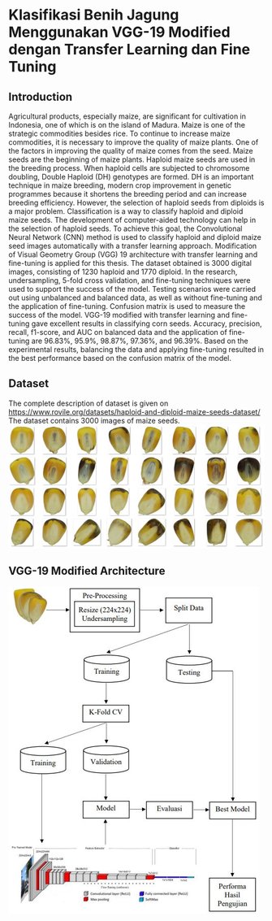 # Klasifikasi Benih Jagung Menggunakan VGG-19 Modified dengan Transfer Learning dan Fine Tuning

## Introduction
Agricultural products, especially maize, are significant for cultivation in Indonesia, one of which is on the island of Madura. Maize is one of the strategic commodities besides rice. To continue to increase maize commodities, it is necessary to improve the quality of maize plants. One of the factors in improving the quality of maize comes from the seed. Maize seeds are the beginning of maize plants. Haploid maize seeds are used in the breeding process. When haploid cells are subjected to chromosome doubling, Double Haploid (DH) genotypes are formed. DH is an important technique in maize breeding, modern crop improvement in genetic programmes because it shortens the breeding period and can increase breeding efficiency. However, the selection of haploid seeds from diploids is a major problem. Classification is a way to classify haploid and diploid maize seeds. The development of computer-aided technology can help in the selection of haploid seeds. To achieve this goal, the Convolutional Neural Network (CNN) method is used to classify haploid and diploid maize seed images automatically with a transfer learning approach. Modification of Visual Geometry Group (VGG) 19 architecture with transfer learning and fine-tuning is applied for this thesis. The dataset obtained is 3000 digital images, consisting of 1230 haploid and 1770 diploid. In the research, undersampling, 5-fold cross validation, and fine-tuning techniques were used to support the success of the model. Testing scenarios were carried out using unbalanced and balanced data, as well as without fine-tuning and the application of fine-tuning. Confusion matrix is used to measure the success of the model. VGG-19 modified with transfer learning and fine-tuning gave excellent results in classifying corn seeds. Accuracy, precision, recall, f1-score, and AUC on balanced data and the application of fine-tuning are 96.83%, 95.9%, 98.87%, 97.36%, and 96.39%. Based on the experimental results, balancing the data and applying fine-tuning resulted in the best performance based on the confusion matrix of the model.

## Dataset
The complete description of dataset is given on https://www.rovile.org/datasets/haploid-and-diploid-maize-seeds-dataset/ The dataset contains 3000 images of maize seeds.
![alt text](https://github.com/AndykaSaputra25/Classification-of-Maize-Seeds/blob/master/image/dataset.JPG?raw=True)

## VGG-19 Modified Architecture
![alt text](https://github.com/AndykaSaputra25/Classification-of-Maize-Seeds/blob/master/image/arsitektur.JPG?raw=True)
